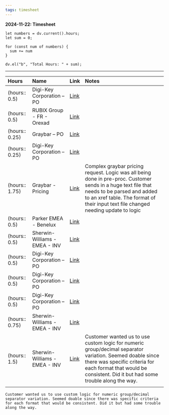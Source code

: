 ```yaml
---
tags: timesheet
---
```


**2024-11-22: Timesheet**

```dataviewjs 
let numbers = dv.current().hours;
let sum = 0;

for (const num of numbers) {
  sum += num
}

dv.el("b", "Total Hours: " + sum);
```
---

| **Hours**      | **Name**                      | **Link**                                               | **Notes**                                                                                                                                                                                                                         |
|:-------------- |:----------------------------- |:------------------------------------------------------ |:--------------------------------------------------------------------------------------------------------------------------------------------------------------------------------------------------------------------------------- |
| (hours:: 0.5)  | Digi-Key Corporation – PO     | [Link](https://conexiom.atlassian.net/browse/IQ-34300) |                                                                                                                                                                                                                                   |
| (hours:: 0.5)  | RUBIX Group - FR - Orexad     | [Link](https://conexiom.atlassian.net/browse/IQ-34188) |                                                                                                                                                                                                                                   |
| (hours:: 0.25) | Graybar – PO                  | [Link](https://conexiom.atlassian.net/browse/IQ-34331) |                                                                                                                                                                                                                                   |
| (hours:: 0.25) | Digi-Key Corporation – PO     | [Link](https://conexiom.atlassian.net/browse/IQ-34340) |                                                                                                                                                                                                                                   |
| (hours:: 1.75) | Graybar - Pricing             | [Link](https://conexiom.atlassian.net/browse/IQ-34100) | Complex graybar pricing request. Logic was all being done in pre-proc. Customer sends in a huge text file that needs to be parsed and added to an xref table. The format of their input text file changed needing update to logic |
| (hours:: 0.5)  | Parker EMEA - Benelux         | [Link](https://conexiom.atlassian.net/browse/IQ-34207) |                                                                                                                                                                                                                                   |
| (hours:: 0.5)  | Sherwin-Williams - EMEA - INV | [Link](https://conexiom.atlassian.net/browse/IQ-34256) |                                                                                                                                                                                                                                   |
| (hours:: 0.5)  | Digi-Key Corporation – PO     | [Link](https://conexiom.atlassian.net/browse/IQ-34290) |                                                                                                                                                                                                                                   |
| (hours:: 0.5)  | Digi-Key Corporation – PO     | [Link](https://conexiom.atlassian.net/browse/IQ-34301) |                                                                                                                                                                                                                                   |
| (hours:: 0.5)  | Digi-Key Corporation – PO     | [Link](https://conexiom.atlassian.net/browse/IQ-34313) |                                                                                                                                                                                                                                   |
| (hours:: 0.75) | Sherwin-Williams - EMEA - INV | [Link](https://conexiom.atlassian.net/browse/IQ-34206) |                                                                                                                                                                                                                                   |
| (hours:: 1.5)  | Sherwin-Williams - EMEA - INV | [Link](https://conexiom.atlassian.net/browse/IQ-34366) | Customer wanted us to use custom logic for numeric group/decimal separator variation. Seemed doable since there was specific criteria for each format that would be consistent. Did it but had some trouble along the way.        |
|                |                               |                                                        |                                                                                                                                                                                                                                   |


```
Customer wanted us to use custom logic for numeric group/decimal separator variation. Seemed doable since there was specific criteria for each format that would be consistent. Did it but had some trouble along the way.
```
